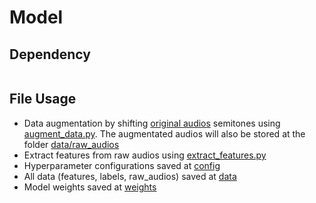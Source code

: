 # Model
## Dependency
```

```
## File Usage
- Data augmentation by shifting [original audios](data/raw_audios/original) semitones using [augment_data.py](utils/augment_data.py). The augmentated audios will also be stored at the folder [data/raw_audios](data/raw_audios)
- Extract features from raw audios using [extract_features.py](utils/extract_features.py)
- Hyperparameter configurations saved at [config](config)
- All data (features, labels, raw_audios) saved at [data](data)
- Model weights saved at [weights](weights)
